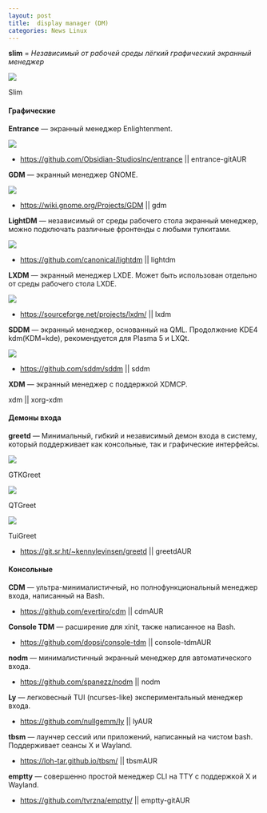 ```yaml
---
layout: post
title:  display manager (DM)
categories: News Linux
---
```


**slim** = *Независимый от рабочей среды лёгкий графический экранный менеджер*

![](/image/DM/slim.png)

Slim

#### Графические

**Entrance** — экранный менеджер Enlightenment.

![](/image/DM/Entrance.jpg)

- https://github.com/Obsidian-StudiosInc/entrance || entrance-gitAUR

**GDM** — экранный менеджер GNOME.

![](/image/DM/Gdm.jpg)

- https://wiki.gnome.org/Projects/GDM || gdm

**LightDM** — независимый от среды рабочего стола экранный менеджер, можно подключать различные 
фронтенды с любыми тулкитами.

![](/image/DM/Lightdm.jpg)

- https://github.com/canonical/lightdm || lightdm

**LXDM** — экранный менеджер LXDE. Может быть использован отдельно от среды рабочего стола LXDE.

![](/image/DM/Lxdm.jpg)

- https://sourceforge.net/projects/lxdm/ || lxdm

**SDDM** — экранный менеджер, основанный на QML. Продолжение KDE4 kdm(KDM=kde), рекомендуется для 
Plasma 5 и LXQt.

![](/image/DM/Sddm.jpg)

- https://github.com/sddm/sddm || sddm

**XDM** — экранный менеджер с поддержкой XDMCP.

xdm || xorg-xdm

#### Демоны входа

**greetd** — Минимальный, гибкий и независимый демон входа в систему, который поддерживает как 
консольные, так и графические интерфейсы.

![](/image/DM/GTKGreet.jpg)

GTKGreet

![](/image/DM/QTGreet.jpg)

QTGreet

![](/image/DM/Tuigreet.jpg)

TuiGreet

- https://git.sr.ht/~kennylevinsen/greetd || greetdAUR

#### Консольные

**CDM** — ультра-минималистичный, но полнофункциональный менеджер входа, написанный на Bash.

- https://github.com/evertiro/cdm || cdmAUR

**Console TDM** — расширение для xinit, также написанное на Bash.

- https://github.com/dopsi/console-tdm || console-tdmAUR

**nodm** — минималистичный экранный менеджер для автоматического входа.

- https://github.com/spanezz/nodm || nodm

**Ly** — легковесный TUI (ncurses-like) экспериментальный менеджер входа.

- https://github.com/nullgemm/ly || lyAUR

**tbsm** — лаунчер сессий или приложений, написанный на чистом bash. Поддерживает сеансы X и 
Wayland.

- https://loh-tar.github.io/tbsm/ || tbsmAUR

**emptty** — совершенно простой менеджер CLI на TTY с поддержкой X и Wayland.

- https://github.com/tvrzna/emptty/ || emptty-gitAUR
